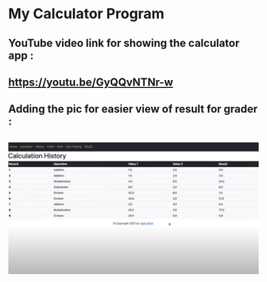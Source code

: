 # My Calculator Program

## YouTube video link for showing the calculator app : 
## https://youtu.be/GyQQvNTNr-w

## Adding the pic for easier view of result for grader : 
## ![](img/proj3ResultTable.png)